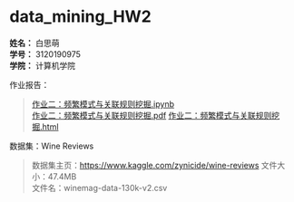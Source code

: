# data_mining_HW2

**姓名：** 白思萌  
**学号：** 3120190975  
**学院：** 计算机学院

作业报告：  
>[作业二：频繁模式与关联规则挖掘.ipynb](https://github.com/BaiSimeng0714/data_mining_HW2/blob/master/%E4%BD%9C%E4%B8%9A%E4%BA%8C%EF%BC%9A%E9%A2%91%E7%B9%81%E6%A8%A1%E5%BC%8F%E4%B8%8E%E5%85%B3%E8%81%94%E8%A7%84%E5%88%99%E6%8C%96%E6%8E%98.ipynb)  
>[作业二：频繁模式与关联规则挖掘.pdf](https://github.com/BaiSimeng0714/data_mining_HW2/blob/master/%E4%BD%9C%E4%B8%9A%E4%BA%8C%EF%BC%9A%E9%A2%91%E7%B9%81%E6%A8%A1%E5%BC%8F%E4%B8%8E%E5%85%B3%E8%81%94%E8%A7%84%E5%88%99%E6%8C%96%E6%8E%98.pdf)
>[作业二：频繁模式与关联规则挖掘.html](https://github.com/BaiSimeng0714/data_mining_HW2/blob/master/%E4%BD%9C%E4%B8%9A%E4%BA%8C%EF%BC%9A%E9%A2%91%E7%B9%81%E6%A8%A1%E5%BC%8F%E4%B8%8E%E5%85%B3%E8%81%94%E8%A7%84%E5%88%99%E6%8C%96%E6%8E%98.html)

数据集：Wine Reviews  
>数据集主页：https://www.kaggle.com/zynicide/wine-reviews
>文件大小：47.4MB  
>文件名：winemag-data-130k-v2.csv

